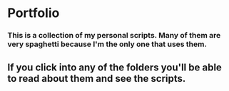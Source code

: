 # Portfolio

### This is a collection of my personal scripts. Many of them are very spaghetti because I'm the only one that uses them. 

## If you click into any of the folders you'll be able to read about them and see the scripts.
